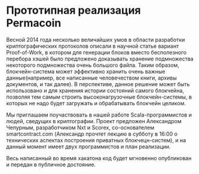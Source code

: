 Прототипная реализация Permacoin
================================

Весной 2014 года несколько величайших умов в области разработки криптографических протоколов описали в научной статье вариант Proof-of-Work, в котором для генерации блоков вместо бесполезного перебора хэшей было предложено доказывать хранение подмножества некоторого подмножества очень большого файла. Таким образом, блокчейн-система может эффективно хранить очень важные данные(например, все написанные человечеством книги, архивы документов, и так далее). В перспективе, данное решение может быть использовано и для хранения истории состояний самого блокчейна, позволяя тем самым строить высоконагрузочные блокчейн-системы, в которых не надо будет загружать и обрабатывать блокчейн целиком.

Мы приглашаем поучаствовать в нашей работе Scala-программистов и людей, сведущих в криптографии. Проект предложен Александром Чепурным, разработчиком Nxt и Scorex, со-основателем smartcontract.com (Александр прочтет лекцию в субботу в 16:00 о технических аспектах построения приватных блокчецн-систем), и на данный момент имеет двух программистов и план реализации.

Весь написанный во время хакатона код будет мгновенно опубликован и передан в публичное достояние. 
